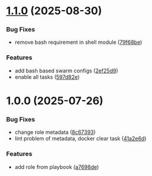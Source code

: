 # [1.1.0](https://github.com/ckoliber/ansible-role-swarm/compare/1.0.0...1.1.0) (2025-08-30)


### Bug Fixes

* remove bash requirement in shell module ([79f68be](https://github.com/ckoliber/ansible-role-swarm/commit/79f68be9c71fc38ef03e07f55eafe2e644bec46f))


### Features

* add bash based swarm configs ([2ef25d9](https://github.com/ckoliber/ansible-role-swarm/commit/2ef25d92245b377b73b3de5cc15bd978cd1c7ca6))
* enable all tasks ([597d82e](https://github.com/ckoliber/ansible-role-swarm/commit/597d82ead4cfb8da728921bede19ca71520ecb44))

# 1.0.0 (2025-07-26)


### Bug Fixes

* change role metadata ([8c67393](https://github.com/ckoliber/ansible-role-swarm/commit/8c67393ecaaa82d904b4352b393d48964fc1f4dd))
* lint problem of metadata, docker clear task ([41a2e6d](https://github.com/ckoliber/ansible-role-swarm/commit/41a2e6defba370472a7ebf26674873c46f004588))


### Features

* add role from playbook ([a7698de](https://github.com/ckoliber/ansible-role-swarm/commit/a7698de7b4c074b57352a77e1f20d0efddf65ada))
